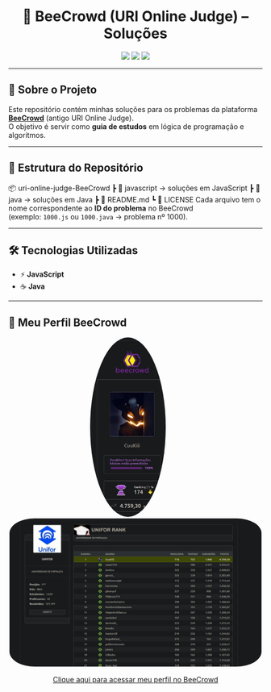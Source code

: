 <h1 align="center">🐝 BeeCrowd (URI Online Judge) – Soluções</h1>

<p align="center">
  <img src="https://img.shields.io/badge/linguagens-JavaScript%20%7C%20Java-blue?style=for-the-badge"/>
  <img src="https://img.shields.io/badge/status-em%20progresso-yellow?style=for-the-badge"/>
  <img src="https://img.shields.io/github/last-commit/CuuKiii/uri-online-judge-BeeCrowd?style=for-the-badge"/>
</p>

---

## 📌 Sobre o Projeto
Este repositório contém minhas soluções para os problemas da plataforma **[BeeCrowd](https://www.beecrowd.com.br/judge/pt)** (antigo URI Online Judge).  
O objetivo é servir como **guia de estudos** em lógica de programação e algoritmos.

---

## 📂 Estrutura do Repositório

📦 uri-online-judge-BeeCrowd
┣ 📂 javascript → soluções em JavaScript
┣ 📂 java → soluções em Java
┣ 📜 README.md
┗ 📜 LICENSE
Cada arquivo tem o nome correspondente ao **ID do problema** no BeeCrowd  
(exemplo: `1000.js` ou `1000.java` → problema nº 1000).

---

## 🛠️ Tecnologias Utilizadas
- ⚡ **JavaScript**  
- ☕ **Java**

---

## 👤 Meu Perfil BeeCrowd

<p align="center">
  <a href="https://www.beecrowd.com.br/judge/pt/profile/619634">
   <img src="assets/profile.jpg" alt="Foto de Perfil BeeCrowd" width="150" style="border-radius:50%; margin-right: 30px"/>
  </a>
  <a href="https://judge.beecrowd.com/pt/users/university/unifor">
    <img src="assets/rank.jpg" alt="Rank BeeCrowd" width="500" style="border-radius:10%;"/>
  </a>
</p>

<p align="center">
  <a href="https://www.beecrowd.com.br/judge/pt/profile/619634">Clique aqui para acessar meu perfil no BeeCrowd</a>
</p>
 
